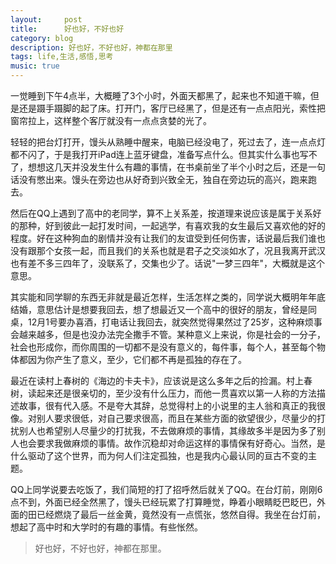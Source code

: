 ```yaml
---
layout:     post
title:      好也好，不好也好
category: blog
description: 好也好，不好也好，神都在那里
tags: life,生活,感悟,思考
music: true
---
```

一觉睡到下午4点半，大概睡了3个小时，外面天都黑了，起来也不知道干嘛，但是还是蹑手蹑脚的起了床。打开门，客厅已经黑了，但是还有一点点阳光，索性把窗帘拉上，这样整个客厅就没有一点点贪婪的光了。

轻轻的把台灯打开，馒头从熟睡中醒来，电脑已经没电了，死过去了，连一点点灯都不闪了，于是我打开iPad连上蓝牙键盘，准备写点什么。但其实什么事也写不了，想想这几天并没发生什么有趣的事情，在书桌前坐了半个小时之后，还是一句话没有憋出来。馒头在旁边也从好奇到兴致全无，独自在旁边玩的高兴，跑来跑去。

然后在QQ上遇到了高中的老同学，算不上关系差，按道理来说应该是属于关系好的那种，好到彼此一起打发时间，一起逃学，有喜欢我的女生最后又喜欢他的好的程度。好在这种狗血的剧情并没有让我们的友谊受到任何伤害，话说最后我们谁也没有跟那个女孩一起，而且我们的关系也就是君子之交淡如水了，况且我离开武汉也有差不多三四年了，没联系了，交集也少了。话说"一梦三四年"，大概就是这个意思。

其实能和同学聊的东西无非就是最近怎样，生活怎样之类的，同学说大概明年年底结婚，意思估计是想要我回去，想了想最近又一个高中的很好的朋友，曾经是同桌，12月1号要办喜酒，打电话让我回去，就突然觉得果然过了25岁，这种麻烦事会越来越多，但是也没办法完全撒手不管。某种意义上来说，你是社会的一分子，社会也形成你，而你周围的一切都不是没有意义的，每件事，每个人，甚至每个物体都因为你产生了意义，至少，它们都不再是孤独的存在了。

最近在读村上春树的《海边的卡夫卡》，应该说是这么多年之后的捡漏。村上春树，读起来还是很亲切的，至少没有什么压力，而他一贯喜欢以第一人称的方法描述故事，很有代入感。不是夸大其辞，总觉得村上的小说里的主人翁和真正的我很像。对别人要求很低，对自己要求很高，而且在某些方面的欲望很少，尽量少的打扰别人也希望别人尽量少的打扰我，不去做麻烦的事情，其缘故多半是因为多了别人也会要求我做麻烦的事情。故作沉稳却对命运这样的事情保有好奇心。当然，是什么驱动了这个世界，而为何人们注定孤独，也是我内心最认同的亘古不变的主题。

QQ上同学说要去吃饭了，我们简短的打了招呼然后就关了QQ。在台灯前，刚刚6点不到，外面已经全然黑了，馒头已经玩累了打算睡觉，睁着小眼睛眨巴眨巴，外面的田已经燃烧了最后一丝金黄，竟然没有一点慌张，悠然自得。我坐在台灯前，想起了高中时和大学时的有趣的事情。有些怅然。

> 好也好，不好也好，神都在那里。

